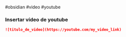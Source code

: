 #obsidian #video #youtube
### Insertar vídeo de youtube
```markdown
![titulo_de_video](https://youtube.com/my_video_link)
```
